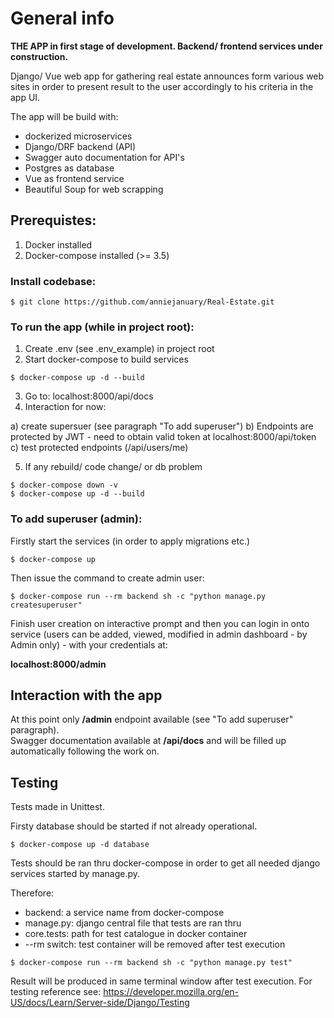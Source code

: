 # General info

<strong>THE APP in first stage of development. Backend/ frontend services under construction.</strong>

Django/ Vue web app for gathering real estate announces form various web sites in order to present result to the user accordingly to his criteria in the app UI.

The app will be build with:

- dockerized microservices
- Django/DRF backend (API)
- Swagger auto documentation for API's
- Postgres as database
- Vue as frontend service
- Beautiful Soup for web scrapping

## Prerequistes:

1. Docker installed
2. Docker-compose installed (>= 3.5)


### Install codebase:

```
$ git clone https://github.com/anniejanuary/Real-Estate.git
```

### To run the app (while in project root):

1. Create .env (see .env_example) in project root
2. Start docker-compose to build services

```
$ docker-compose up -d --build
```

3. Go to: localhost:8000/api/docs
4. Interaction for now:

a) create supersuer (see paragraph "To add superuser")
b) Endpoints are protected by JWT - need to obtain valid token at localhost:8000/api/token
c) test protected endpoints (/api/users/me)

5. If any rebuild/ code change/ or db problem

```
$ docker-compose down -v
$ docker-compose up -d --build
```

### To add superuser (admin):

Firstly start the services (in order to apply migrations etc.)

```
$ docker-compose up
```
Then issue the command to create admin user:

```
$ docker-compose run --rm backend sh -c "python manage.py createsuperuser"
```

Finish user creation on interactive prompt and then you can login in onto service (users can be added, viewed, modified in admin dashboard - by Admin only) - with your credentials at:

<strong>localhost:8000/admin</strong>


## Interaction with the app

At this point only <strong>/admin</strong> endpoint available (see "To add superuser" paragraph).<br>
Swagger documentation available at <strong>/api/docs</strong> and will be filled up automatically following the work on. 

## Testing

Tests made in Unittest.

Firsty database should be started if not already operational.

```
$ docker-compose up -d database
```
Tests should be ran thru docker-compose in order to get all needed django services started by manage.py.

Therefore:

- backend: a service name from docker-compose
- manage.py: django central file that tests are ran thru
- core.tests: path for test catalogue in docker container
- --rm switch: test container will be removed after test execution

```
$ docker-compose run --rm backend sh -c "python manage.py test"
```

Result will be produced in same terminal window after test execution.
For testing reference see: https://developer.mozilla.org/en-US/docs/Learn/Server-side/Django/Testing